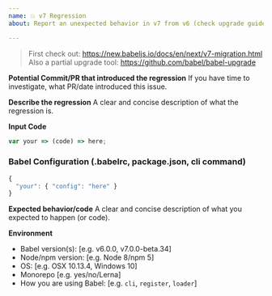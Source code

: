```yaml
---
name: 💥 v7 Regression
about: Report an unexpected behavior in v7 from v6 (check upgrade guide first ✌️)

---
```


> First check out: https://new.babeljs.io/docs/en/next/v7-migration.html
> Also a partial upgrade tool: https://github.com/babel/babel-upgrade

**Potential Commit/PR that introduced the regression**
If you have time to investigate, what PR/date introduced this issue.

**Describe the regression**
A clear and concise description of what the regression is.

**Input Code**
<!--- If you have link to our REPL or a standalone repo please link that! -->

```js
var your => (code) => here;
```

### Babel Configuration (.babelrc, package.json, cli command)

```js
{
  "your": { "config": "here" }
}
```

**Expected behavior/code**
A clear and concise description of what you expected to happen (or code).

**Environment**
- Babel version(s): [e.g. v6.0.0, v7.0.0-beta.34]
- Node/npm version: [e.g. Node 8/npm 5]
- OS: [e.g. OSX 10.13.4, Windows 10]
- Monorepo [e.g. yes/no/Lerna]
- How you are using Babel: [e.g. `cli`, `register`, `loader`]
